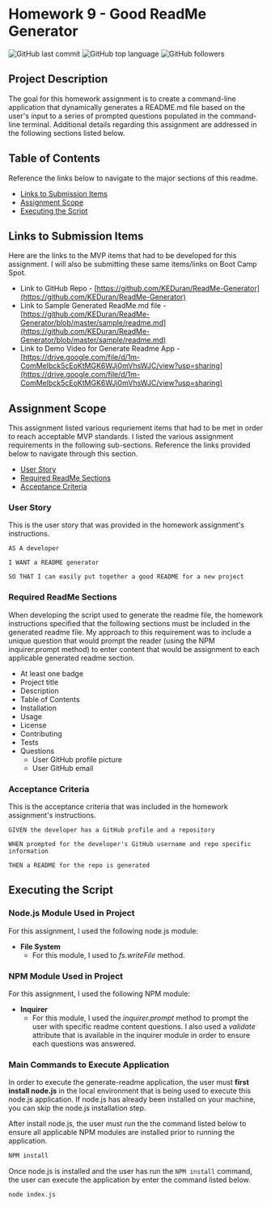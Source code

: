 # Homework 9 - Good ReadMe Generator

![GitHub last commit](https://img.shields.io/github/last-commit/KEDuran/ReadMe-Generator?logo=GitHub)
![GitHub top language](https://img.shields.io/github/languages/top/KEDuran/ReadMe-Generator?logo=GitHub)
![GitHub followers](https://img.shields.io/github/followers/KEDuran?logo=GitHub)

## Project Description

The goal for this homework assignment is to create a command-line application that dynamically generates a README.md file based on the user's input to a series of prompted questions populated in the command-line terminal. Additional details regarding this assignment are addressed in the following sections listed below.

## Table of Contents

Reference the links below to navigate to the major sections of this readme.

- [Links to Submission Items](#links-to-submission-items)
- [Assignment Scope](#assignment-scope)
- [Executing the Script](#executing-the-script)

## Links to Submission Items

Here are the links to the MVP items that had to be developed for this assignment. I will also be submitting these same items/links on Boot Camp Spot.

- Link to GitHub Repo - [https://github.com/KEDuran/ReadMe-Generator](https://github.com/KEDuran/ReadMe-Generator)
- Link to Sample Generated ReadMe.md file - [https://github.com/KEDuran/ReadMe-Generator/blob/master/sample/readme.md](https://github.com/KEDuran/ReadMe-Generator/blob/master/sample/readme.md)
- Link to Demo Video for Generate Readme App - [https://drive.google.com/file/d/1m-ComMeIbck5cEoKtMGK6WJj0mVhsWJC/view?usp=sharing](https://drive.google.com/file/d/1m-ComMeIbck5cEoKtMGK6WJj0mVhsWJC/view?usp=sharing)

## Assignment Scope

This assignment listed various requriement items that had to be met in order to reach acceptable MVP standards. I listed the various assignment requirements in the following sub-sections. Reference the links provided below to navigate through this section.

- [User Story](#user-story)
- [Required ReadMe Sections](#required-readme-sections)
- [Acceptance Criteria](#acceptance-criteria)

### User Story

This is the user story that was provided in the homework assignment's instructions.

```
AS A developer

I WANT a README generator

SO THAT I can easily put together a good README for a new project
```

### Required ReadMe Sections

When developing the script used to generate the readme file, the homework instructions specified that the following sections must be included in the generated readme file. My approach to this requirement was to include a unique question that would prompt the reader (using the NPM inquirer.prompt method) to enter content that would be assignment to each applicable generated readme section.

- At least one badge
- Project title
- Description
- Table of Contents
- Installation
- Usage
- License
- Contributing
- Tests
- Questions
  - User GitHub profile picture
  - User GitHub email

### Acceptance Criteria

This is the acceptance criteria that was included in the homework assignment's instructions.

```
GIVEN the developer has a GitHub profile and a repository

WHEN prompted for the developer's GitHub username and repo specific information

THEN a README for the repo is generated
```

## Executing the Script

### Node.js Module Used in Project

For this assignment, I used the following node.js module:

- **File System**
  - For this module, I used to _fs.writeFile_ method.

### NPM Module Used in Project

For this assignment, I used the following NPM module:

- **Inquirer**
  - For this module, I used the _inquirer.prompt_ method to prompt the user with specific readme content questions. I also used a _validate_ attribute that is available in the inquirer module in order to ensure each questions was answered.

### Main Commands to Execute Application

In order to execute the generate-readme application, the user must **first install node.js** in the local environment that is being used to execute this node.js application. If node.js has already been installed on your machine, you can skip the node.js installation step.

After install node.js, the user must run the the command listed below to ensure all applicable NPM modules are installed prior to running the application.

```sh
NPM install
```

Once node.js is installed and the user has run the `NPM install` command, the user can execute the application by enter the command listed below.

```sh
node index.js
```
